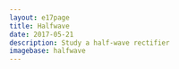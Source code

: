 ```yaml
---
layout: e17page
title: Halfwave
date: 2017-05-21
description: Study a half-wave rectifier
imagebase: halfwave
---
```


